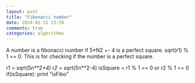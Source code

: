 ```yaml
---
layout: post
title: "Fibonacci number"
date: 2014-01-31 23:59
comments: true
categories: algorithms
---
```


A number is a fibonacci number if 5*N2 +- 4 is a perfect square. sqrt(r1) % 1 == 0. This is for checking if the number is a perfect square.

r1 = sqrt(5*n**2+4)
r2 = sqrt(5*n**2-4)
isSquare = r1 % 1 == 0 or r2 % 1 == 0
if(isSquare):
    print “isFibo”